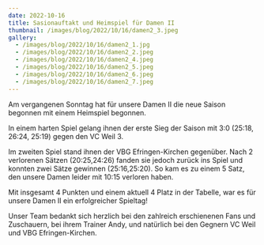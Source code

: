 ```yaml
---
date: 2022-10-16
title: Sasionauftakt und Heimspiel für Damen II
thumbnail: /images/blog/2022/10/16/damen2_3.jpeg
gallery:
  - /images/blog/2022/10/16/damen2_1.jpg
  - /images/blog/2022/10/16/damen2_2.jpeg
  - /images/blog/2022/10/16/damen2_4.jpeg
  - /images/blog/2022/10/16/damen2_5.jpeg
  - /images/blog/2022/10/16/damen2_6.jpeg
  - /images/blog/2022/10/16/damen2_7.jpeg
---
```


Am vergangenen Sonntag hat für unsere Damen II die neue Saison begonnen mit einem Heimspiel begonnen.

In einem harten Spiel gelang ihnen der erste Sieg der Saison mit 3:0 (25:18, 26:24, 25:19) gegen den VC Weil 3.

Im zweiten Spiel stand ihnen der VBG Efringen-Kirchen gegenüber. Nach 2 verlorenen Sätzen (20:25,24:26) fanden sie jedoch zurück ins Spiel und konnten zwei Sätze gewinnen (25:16,25:20). So kam es zu einem 5 Satz, den unsere Damen leider mit 10:15 verloren haben.

Mit insgesamt 4 Punkten und einem aktuell 4 Platz in der Tabelle, war es für unsere Damen II ein erfolgreicher Spieltag!

Unser Team bedankt sich herzlich bei den zahlreich erschienenen Fans und Zuschauern, bei ihrem Trainer Andy, und natürlich bei den Gegnern VC Weil und VBG Efringen-Kirchen.
